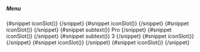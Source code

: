 <Drawer drawerStatus={drawerStatusB} closeDrawer={closeDrawerB}>
  <Drawerhead onclick={closeDrawerB}>
    <h5 id="drawer-label" class="mb-4 inline-flex items-center text-base font-semibold text-gray-500 dark:text-gray-400">
      <InfoCircleSolid class="me-2.5 h-4 w-4" />Menu
    </h5>
  </Drawerhead>
  <Sidebar class="p-2">
    <SidebarGroup>
      <SidebarItem label="Dashboard">
        {#snippet iconSlot()}
          <ChartOutline class="h-5 w-5 text-gray-500 transition duration-75 group-hover:text-gray-900 dark:text-gray-400 dark:group-hover:text-white" />
        {/snippet}
      </SidebarItem>
      <SidebarDropdownWrapper label="E-commerce" btnClass="p-2">
        {#snippet iconSlot()}
          <ShoppingBagSolid class="h-5 w-5 text-gray-500 transition duration-75 group-hover:text-gray-900 dark:text-gray-400 dark:group-hover:text-white" />
        {/snippet}
        <SidebarItem label="Products" />
        <SidebarItem label="Billing" />
        <SidebarItem label="Invoice" />
      </SidebarDropdownWrapper>
      <SidebarItem label="Drawer" href="/components/drawer" {spanClass}>
        {#snippet iconSlot()}
          <GridSolid class="h-5 w-5 text-gray-500 transition duration-75 group-hover:text-gray-900 dark:text-gray-400 dark:group-hover:text-white" />
        {/snippet}
        {#snippet subtext()}
          <span class="ms-3 inline-flex items-center justify-center rounded-full bg-gray-200 px-2 text-sm font-medium text-gray-800 dark:bg-gray-700 dark:text-gray-300"> Pro </span>
        {/snippet}
      </SidebarItem>
      <SidebarItem label="Inbox" {spanClass}>
        {#snippet iconSlot()}
          <MailBoxSolid class="h-5 w-5 text-gray-500 transition duration-75 group-hover:text-gray-900 dark:text-gray-400 dark:group-hover:text-white" />
        {/snippet}
        {#snippet subtext()}
          <span class="ms-3 inline-flex h-3 w-3 items-center justify-center rounded-full bg-primary-200 p-3 text-sm font-medium text-primary-600 dark:bg-primary-900 dark:text-primary-200"> 3 </span>
        {/snippet}
      </SidebarItem>
      <SidebarItem label="Users">
        {#snippet iconSlot()}
          <UserSolid class="h-5 w-5 text-gray-500 transition duration-75 group-hover:text-gray-900 dark:text-gray-400 dark:group-hover:text-white" />
        {/snippet}
      </SidebarItem>
      <SidebarItem label="Sign In">
        {#snippet iconSlot()}
          <ArrowRightToBracketOutline class="h-5 w-5 text-gray-500 transition duration-75 group-hover:text-gray-900 dark:text-gray-400 dark:group-hover:text-white" />
        {/snippet}
      </SidebarItem>
      <SidebarItem label="Sign Up">
        {#snippet iconSlot()}
          <EditSolid class="h-5 w-5 text-gray-500 transition duration-75 group-hover:text-gray-900 dark:text-gray-400 dark:group-hover:text-white" />
        {/snippet}
      </SidebarItem>
    </SidebarGroup>
  </Sidebar>
</Drawer>